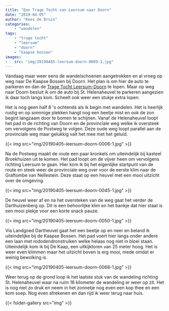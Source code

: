 ```yaml
---
title: "Een Trage Tocht van Leersum naar Doorn"
date: "2019-04-05"
author: "Kees de Bruin"
categories:
    - "wandelen"
tags:
    - "trage tocht"
    - "leersum"
    - "doorn"
    - "kaapse bossen"
images:
-   src: "img/20190405-leersum-doorn-0009-1.jpg"
---
```


Vandaag maar weer eens de wandelschoenen aangetrokken en al vroeg op weg naar De Kaapse Bossen bij Doorn. Het plan is om hier de auto te parkeren en dan de [Trage Tocht Leersum-Doorn](https://www.wandelzoekpagina.nl/wandeling/trage-tocht-leersum-doorn/12600/) te lopen. Maar op weg naar Doorn besluit ik om de auto bij St. Helenaheuvel te parkeren aangezien ik daar toch langs kom. Scheelt ook weer een stukje extra lopen.

Het is nog geen half 8 's ochtends als ik begin met wandelen. Het is heerlijk rustig en op sommige plekken hangt nog een beetje mist en ook de zon begint langzaam door te bomen te schijnen. Vanaf de Helenaheuvel loopt het pad in de richting van Doorn en de provinciale weg welke ik oversteek om vervolgens de Postweg te volgen. Deze oude weg loopt parallel aan de provinciale weg maar gelukkig valt het mee met het geluid.

{{< img src="img/20190405-leersum-doorn-0006-1.jpg" >}}

Na de Postweg maakt de route een paar kronkels om uiteindelijk bij kasteel Broekhuizen uit te komen. Het pad loopt om de vijver heen om vervolgens richting Leersum te gaan. Hier kom ik bij het eigenlijke startpunt van de route en steek weer de provinciale weg over voor de eerste klim naar de Graftombe van Nellestein. Deze staat op een heuvel met een mooi uitzicht over de omgeving.

{{< img src="img/20190405-leersum-doorn-0045-1.jpg" >}}

De heuvel weer af en na het oversteken van de weg gaat het verder de Darthuizenberg op. Dit is een behoorlijke klim en het bankje dat hier staat is een mooi plekje voor een korte snack pauze.

{{< img src="img/20190405-leersum-doorn-0050-1.jpg" >}}

Via Landgoed Dartheuvel gaat het een beetje op en neer en beland ik uiteindelijke bij de Kaapse Bossen. Het pad voert hier langs onder andere een laan met rododendronstruiken welke helaas nog niet in bloei staan. Uiteindelijk kom ik bij De Kaap, een uitkijktoren van 25 meter hoog. Het is weer even klimmen maar het uitzicht boven is erg mooi, mede omdat er weinig bewolking is.

{{< img src="img/20190405-leersum-doorn-0068-1.jpg" >}}

Weer terug op de grond loop ik het laatste stuk van de wandeling richting St. Helenaheuvel waar na ruim 18 kilometer de wandeling er weer op zit. Het is nog niet zo druk en neem in het zonnetje nog even een kop thee en een kom soep. Nog even afrekenen en dan rijd ik weer terug naar huis.

{{< folder-gallery src="img" >}}